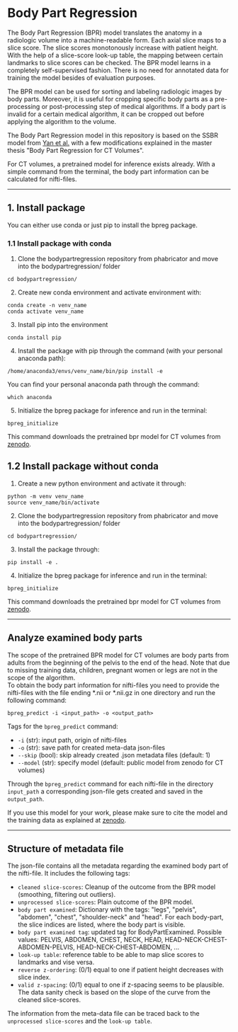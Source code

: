 # Body Part Regression 

The Body Part Regression (BPR) model translates the anatomy in a radiologic volume into a machine-readable form. 
Each axial slice maps to a slice score. The slice scores monotonously increase with patient height. 
With the help of a slice-score look-up table, the mapping between certain landmarks to slice scores can be checked. 
The BPR model learns in a completely self-supervised fashion. There is no need for annotated data for training the model besides of evaluation purposes. 

The BPR model can be used for sorting and labeling radiologic images by body parts. Moreover, it is useful for cropping specific body parts as a pre-processing or post-processing step of medical algorithms. If a body part is invalid for a certain medical algorithm, it can be cropped out before applying the algorithm to the volume. 

The Body Part Regression model in this repository is based on the SSBR model from [Yan et al.](https://arxiv.org/pdf/1707.03891.pdf) 
with a few modifications explained in the master thesis "Body Part Regression for CT Volumes". 

For CT volumes, a pretrained model for inference exists already. 
With a simple command from the terminal, the body part information can be calculated for nifti-files.  


--------------------------------------------------------------
## 1. Install package
You can either use conda or just pip to install the bpreg package. 

### 1.1 Install package with conda

1. Clone the bodypartregression repository from phabricator and move into the bodypartregression/ folder
```
cd bodypartregression/
```
2. Create new conda environment and activate environment with: 
```
conda create -n venv_name
conda activate venv_name
```
3. Install pip into the environment
```
conda install pip
```
4. Install the package with pip through the command (with your personal anaconda path): 
```
/home/anaconda3/envs/venv_name/bin/pip install -e 
```
You can find your personal anaconda path through the command: 
```
which anaconda
```

5. Initialize the bpreg package for inference and run in the terminal: 
```
bpreg_initialize
```

This command downloads the pretrained bpr model for CT volumes from 
[zenodo](https://zenodo.org/record/5113483#.YPaBkNaxWEA).




## 1.2 Install package without conda

1. Create a new python environment and activate it through: 
```
python -m venv venv_name
source venv_name/bin/activate
```
2. Clone the bodypartregression repository from phabricator and move into the bodypartregression/ folder 
```
cd bodypartregression/
```
3. Install the package through: 
```
pip install -e .
```
4. Initialize the bpreg package for inference and run in the terminal: 
```
bpreg_initialize
```
This command downloads the pretrained bpr model for CT volumes from 
[zenodo](https://zenodo.org/record/5113483#.YPaBkNaxWEA).


--------------------------------------------------------------

## Analyze examined body parts
The scope of the pretrained BPR model for CT volumes are body parts from adults from the beginning of the pelvis to the end of the head. Note that due to missing training data, children, pregnant women or legs are not in the scope of the algorithm. <br> 
To obtain the body part information for nifti-files you need to provide the nifti-files with the file ending *.nii or *.nii.gz in one directory and run the following command: 
```
bpreg_predict -i <input_path> -o <output_path>
``` 
Tags for the `bpreg_predict` command: <br>
- `-i` (str): input path, origin of nifti-files
- `-o` (str): save path for created meta-data json-files
- `--skip` (bool): skip already created .json metadata files (default: 1) <br>
- `--model` (str): specify model (default: public model from zenodo for CT volumes)


Through the `bpreg_predict` command for each nifti-file in the directory `input_path` a corresponding json-file 
gets created and saved in the `output_path`. <br>

If you use this model for your work, please make sure to cite the model and the training data as explained at 
[zenodo](https://zenodo.org/record/5113483#.YPaBkNaxWEA). 


--------------------------------------------------------------

## Structure of metadata file

The json-file contains all the metadata regarding the examined body part of the nifti-file. It includes the following  tags: 
- `cleaned slice-scores`: Cleanup of the outcome from the BPR model (smoothing, filtering out outliers). 
- `unprocessed slice-scores`: Plain outcome of the BPR model. 
- `body part examined`: Dictionary with the tags: "legs", "pelvis", "abdomen", "chest", "shoulder-neck" and "head". For each body-part, the slice indices are listed, where the body part is visible. 
- `body part examined tag`: updated tag for BodyPartExamined. Possible values: PELVIS, ABDOMEN, CHEST, NECK, HEAD, HEAD-NECK-CHEST-ABDOMEN-PELVIS, HEAD-NECK-CHEST-ABDOMEN, ... 
- `look-up table`: reference table to be able to map slice scores to landmarks and vise versa. 
- `reverse z-ordering`: (0/1) equal to one if patient height decreases with slice index. 
- `valid z-spacing`: (0/1) equal to one if z-spacing seems to be plausible. The data sanity check is based on the slope of the curve from the cleaned slice-scores.

The information from the meta-data file can be traced back to the `unprocessed slice-scores` and the `look-up table`. 


